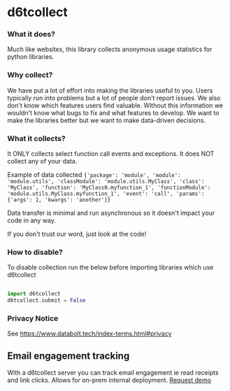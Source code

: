 # d6tcollect

### What it does?

Much like websites, this library collects anonymous usage statistics for python libraries.

### Why collect?

We have put a lot of effort into making the libraries useful to you. Users typically run into problems but a lot of people don't report issues. We also don't know which features users find valuable. Without this information we wouldn't know what bugs to fix and what features to develop. We want to make the libraries better but we want to make data-driven decisions.

### What it collects?

It ONLY collects select function call events and exceptions. It does NOT collect any of your data.

Example of data collected `{'package': 'module', 'module': 'module.utils', 'classModule': 'module.utils.MyClass', 'class': 'MyClass', 'function': 'MyClass0.myfunction_1', 'functionModule': 'module.utils.MyClass.myfunction_1', 'event': 'call', 'params': {'args': 1, 'kwargs': 'another'}}`

Data transfer is minimal and run asynchronous so it doesn't impact your code in any way.

If you don't trust our word, just look at the code!

### How to disable?

To disable collection run the below before importing libraries which use d6tcollect

```python

import d6tcollect
d6tcollect.submit = False
```

### Privacy Notice

See https://www.databolt.tech/index-terms.html#privacy

## Email engagement tracking

With a d6tcollect server you can track email engagement ie read receipts and link clicks. Allows for on-prem internal deployment.
[Request demo](https://pipe.databolt.tech/gui/request-premium/)
